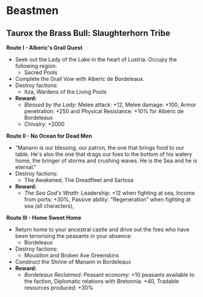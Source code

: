 # Beastmen

## Taurox the Brass Bull: Slaughterhorn Tribe

**Route I - Alberic's Grail Quest**
  * Seek out the Lady of the Lake in the heart of Lustria. Occupy the following region:
    * Sacred Pools
  * Complete the Grail Vow with Alberic de Bordeleaux.
  * Destroy factions: 
    * Itza, Wardens of the Living Pools
  * **Reward:** 
    * _Blessed by the Lady_: Melee attack: +12, Melee damage: +100, Armor penetration: +250 and Physical 
    Resistance: +10% for Alberic de Bordeleaux
    * Chivalry: +2000

**Route II - No Ocean for Dead Men**
  * "Manann is our blessing, our patron, the one that brings food to our table. He's also the one that drags our foes to
  the bottom of his watery home, the bringer of storms and crushing waves. He is the Sea and he is eternal."
  * Destroy factions:
    * The Awakened, The Dreadfleet and Sartosa
  * **Reward:** 
    * _The Sea God's Wrath_: Leadership: +12 when fighting at sea, Income from ports: +30%, Passive ability: 
    "Regeneration" when fighting at sea (all characters), 

**Route III - Home Sweet Home**
  * Return home to your ancestral castle and drive out the foes who have been terrorising the peasants in your absence:
    * Bordeleaux
  * Destroy factions: 
    * Mousillon and Broken Axe Greenskins
  * Construct the Shrine of Manann in Bordeleaux
  * **Reward:** 
    * _Bordeleaux Reclaimed_: Peasant economy: +10 peasants available to the faction, Diplomatic relations with 
    Bretonnia: +40, Tradable resources produced: +30%
